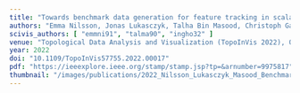 ```yaml
---
title: "Towards benchmark data generation for feature tracking in scalar fields"
authors: "Emma Nilsson, Jonas Lukasczyk, Talha Bin Masood, Christoph Garth, Ingrid Hotz"
scivis_authors: [ "emmni91", "talma90", "ingho32" ]
venue: "Topological Data Analysis and Visualization (TopoInVis 2022), Oklahoma City, USA, pages 103-112"
year: 2022
doi: "10.1109/TopoInVis57755.2022.00017"
pdf: "https://ieeexplore.ieee.org/stamp/stamp.jsp?tp=&arnumber=9975817"
thumbnail: "/images/publications/2022_Nilsson_Lukasczyk_Masood_Benchmark.png"
---
```

